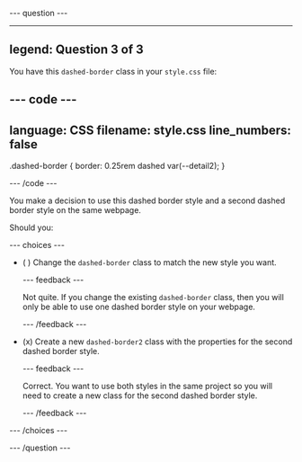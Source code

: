 \--- question ---

---

## legend: Question 3 of 3

You have this `dashed-border` class in your `style.css` file:

## --- code ---

language: CSS
filename: style.css
line_numbers: false
--------------------------------------------------------

.dashed-border {
border: 0.25rem dashed var(--detail2);
}

\--- /code ---

You make a decision to use this dashed border style and a second dashed border style on the same webpage.

Should you:

\--- choices ---

- ( ) Change the `dashed-border` class to match the new style you want.

  \--- feedback ---

  Not quite. If you change the existing `dashed-border` class, then you will only be able to use one dashed border style on your webpage.

  \--- /feedback ---

- (x) Create a new `dashed-border2` class with the properties for the second dashed border style.

  \--- feedback ---

  Correct. You want to use both styles in the same project so you will need to create a new class for the second dashed border style.

  \--- /feedback ---

\--- /choices ---

\--- /question ---
